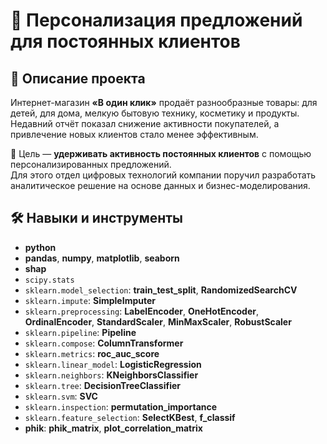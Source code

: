 # 🛒 Персонализация предложений для постоянных клиентов

## 📝 Описание проекта

Интернет-магазин **«В один клик»** продаёт разнообразные товары: для детей, для дома, мелкую бытовую технику, косметику и продукты.  
Недавний отчёт показал снижение активности покупателей, а привлечение новых клиентов стало менее эффективным.  

🎯 Цель — **удерживать активность постоянных клиентов** с помощью персонализированных предложений.  
Для этого отдел цифровых технологий компании поручил разработать аналитическое решение на основе данных и бизнес-моделирования.

## 🛠️ Навыки и инструменты

- **python**
- **pandas**, **numpy**, **matplotlib**, **seaborn**
- **shap**
- `scipy.stats`  
- `sklearn.model_selection`: **train_test_split**, **RandomizedSearchCV**
- `sklearn.impute`: **SimpleImputer**
- `sklearn.preprocessing`: **LabelEncoder**, **OneHotEncoder**, **OrdinalEncoder**, **StandardScaler**, **MinMaxScaler**, **RobustScaler**
- `sklearn.pipeline`: **Pipeline**
- `sklearn.compose`: **ColumnTransformer**
- `sklearn.metrics`: **roc_auc_score**
- `sklearn.linear_model`: **LogisticRegression**
- `sklearn.neighbors`: **KNeighborsClassifier**
- `sklearn.tree`: **DecisionTreeClassifier**
- `sklearn.svm`: **SVC**
- `sklearn.inspection`: **permutation_importance**
- `sklearn.feature_selection`: **SelectKBest**, **f_classif**
- **phik**: **phik_matrix**, **plot_correlation_matrix**
